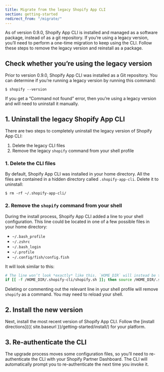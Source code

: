 ```yaml
---
title: Migrate from the legacy Shopify App CLI
section: getting-started
redirect_from: "/migrate/"
---
```


As of version 0.9.0, Shopify App CLI is installed and managed as a software package, instead of as a git repository. If you’re using a legacy version, you’ll need to perform a one-time migration to keep using the CLI. Follow these steps to remove the legacy version and reinstall as a package.

## Check whether you’re using the legacy version

Prior to version 0.9.0, Shopify App CLI was installed as a Git repository. You can determine if you’re running a legacy version by running this command:

```console
$ shopify --version
```

If you get a “Command not found” error, then you’re using a legacy version and will need to uninstall it manually.

## 1. Uninstall the legacy Shopify App CLI

There are two steps to completely uninstall the legacy version of Shopify App CLI:

1. Delete the legacy CLI files
1. Remove the legacy `shopify` command from your shell profile

### 1. Delete the CLI files

By default, Shopify App CLI was installed in your home directory. All the files are contained in a hidden directory called `.shopify-app-cli`. Delete it to uninstall:

```console
$ rm -rf ~/.shopify-app-cli/
```

### 2. Remove the `shopify` command from your shell

During the install process, Shopify App CLI added a line to your shell configuration. This line could be located in one of a few possible files in your home directory:

- `~/.bash_profile`
- `~/.zshrc`
- `~/.bash_login`
- `~/.profile`
- `~/.config/fish/config.fish`

It will look similar to this:

```sh
# The line won’t look *exactly* like this. `HOME_DIR` will instead be the absolute path to your home directory.
if [[ -f /HOME_DIR/.shopify-cli/shopify.sh ]]; then source /HOME_DIR/.shopify-cli/shopify.sh; fi
```

Deleting or commenting out the relevant line in your shell profile will remove `shopify` as a command. You may need to reload your shell.

## 2. Install the new version

Next, install the most recent version of Shopify App CLI. Follow the [install directions]({{ site.baseurl }}/getting-started/install/) for your platform.

## 3. Re-authenticate the CLI

The upgrade process moves some configuration files, so you’ll need to re-authenticate the CLI with your Shopify Partner Dashboard. The CLI will automatically prompt you to re-authenticate the next time you invoke it.

